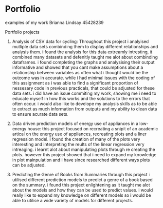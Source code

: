 # Portfolio
examples of my work
Brianna Lindsay 45428239

Portfolio projects

1. Analysis of CSV data for cycling:
Throughout this project i analyised mutliple data sets combinding them to display different relationships and analysis them. i found the analysis for this data extreamly intresting, it combined many datasets and defenitly taught me alot about combinding dataframes. i found completing the graphs and analysising their output informative and showed that you cant make assumptions about a relationship between variables as often what i thought would be the outcome was in accurate. while i had minimal issues with the coding of this assignment as i was able to find a significant proportion of nessesary code in previous practicals, that could be adjusted for these data sets. i did have an issue commiting my work, showing me i need to educate myself in how this works and the solutions to the errors that often occur. i would also like to develope my analysis skills as to be able to extract as much information from outputs and my ability to clean data to ensure acurate data sets.

2. Data driven prediction models of energy use of appliances in a low-energy house: this project focused on recreating a snipit of an academic artical on the energy use of appliances, recreating plots and a liner regression model. i found the creation of many of the plots very interesting and interpreting the reults of the linear regression very intreaging. i learnt alot about manipulating plots through re creating the plots. however this project showed that i need to expand my knowledge in plot mainpulation and i have since researched different ways plots can be adjusted.

3. Predicting the Genre of Books from Summaries through this project i utilised different prediction models to predict a genre of a book based on the summary. i found this project enlightening as it taught me alot about the models and how they can be used to predict values. i would really like to expand my knowledge on different models so i would be able to utilise a wide variety of models for different projects.
